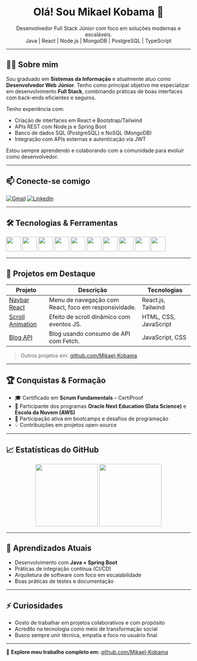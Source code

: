 <h1 align="center">Olá! Sou Mikael Kobama 👋</h1>

<p align="center">
Desenvolvedor Full Stack Júnior com foco em soluções modernas e escaláveis.<br>
Java | React | Node.js | MongoDB | PostgreSQL | TypeScript
</p>

---

## 👨‍💻 Sobre mim

Sou graduado em **Sistemas da Informação** e atualmente atuo como **Desenvolvedor Web Júnior**. Tenho como principal objetivo me especializar em desenvolvimento **Full Stack**, combinando práticas de boas interfaces com back-ends eficientes e seguros.

Tenho experiência com:
- Criação de interfaces em React e Bootstrap/Tailwind
- APIs REST com Node.js e Spring Boot
- Banco de dados SQL (PostgreSQL) e NoSQL (MongoDB)
- Integração com APIs externas e autenticação via JWT

Estou sempre aprendendo e colaborando com a comunidade para evoluir como desenvolvedor.

---

## 📫 Conecte-se comigo

[![Gmail](https://img.shields.io/badge/Gmail-%23333?style=for-the-badge&logo=gmail&logoColor=white)](mailto:kobama.mikael@gmail.com)
[![LinkedIn](https://img.shields.io/badge/LinkedIn-%230077B5?style=for-the-badge&logo=linkedin&logoColor=white)](https://www.linkedin.com/in/mikael-kobama-433b76212)

---

## 🛠️ Tecnologias & Ferramentas

<div align="left">
  <img height="40" src="https://cdn.jsdelivr.net/gh/devicons/devicon/icons/javascript/javascript-original.svg" />
  <img height="40" src="https://cdn.jsdelivr.net/gh/devicons/devicon/icons/typescript/typescript-original.svg" />
  <img height="40" src="https://cdn.jsdelivr.net/gh/devicons/devicon/icons/react/react-original.svg" />
  <img height="40" src="https://cdn.jsdelivr.net/gh/devicons/devicon/icons/nodejs/nodejs-original.svg" />
  <img height="40" src="https://cdn.jsdelivr.net/gh/devicons/devicon/icons/java/java-original.svg" />
  <img height="40" src="https://cdn.jsdelivr.net/gh/devicons/devicon/icons/spring/spring-original.svg" />
  <img height="40" src="https://cdn.jsdelivr.net/gh/devicons/devicon/icons/mongodb/mongodb-original.svg" />
  <img height="40" src="https://cdn.jsdelivr.net/gh/devicons/devicon/icons/postgresql/postgresql-original.svg" />
  <img height="40" src="https://cdn.jsdelivr.net/gh/devicons/devicon/icons/docker/docker-original.svg" />
  <img height="40" src="https://cdn.jsdelivr.net/gh/devicons/devicon/icons/git/git-original.svg" />
</div>

---

## 📂 Projetos em Destaque

| Projeto | Descrição | Tecnologias |
|--------|-----------|-------------|
| [Navbar React](https://github.com/Mikael-Kobama/navbar-app-react) | Menu de navegação com React, foco em responsividade. | React.js, Tailwind |
| [Scroll Animation](https://github.com/Mikael-Kobama/Two-Sided-Scroll-Animation) | Efeito de scroll dinâmico com eventos JS. | HTML, CSS, JavaScript |
| [Blog API](https://github.com/Mikael-Kobama/Blog-with-Fetch-API) | Blog usando consumo de API com Fetch. | JavaScript, CSS |

> Outros projetos em: [github.com/Mikael-Kobama](https://github.com/Mikael-Kobama)

---

## 🏆 Conquistas & Formação

- 🎓 Certificado em **Scrum Fundamentals** – CertiProof  
- 🚀 Participante dos programas **Oracle Next Education (Data Science)** e **Escola da Nuvem (AWS)**  
- 📘 Participação ativa em bootcamps e desafios de programação  
- 💡 Contribuições em projetos open-source

---

## 📈 Estatísticas do GitHub

<p align="center">
  <img height="170" src="https://github-readme-stats.vercel.app/api?username=Mikael-Kobama&theme=default&show_icons=true&hide_border=false&include_all_commits=true" />
  <img height="170" src="https://github-readme-stats.vercel.app/api/top-langs/?username=Mikael-Kobama&layout=compact&hide_border=false" />
</p>

---

## 🚀 Aprendizados Atuais

- Desenvolvimento com **Java + Spring Boot**
- Práticas de integração contínua (CI/CD)
- Arquitetura de software com foco em escalabilidade
- Boas práticas de testes e documentação

---

## ⚡ Curiosidades

- Gosto de trabalhar em projetos colaborativos e com propósito
- Acredito na tecnologia como meio de transformação social
- Busco sempre unir técnica, empatia e foco no usuário final

---

🔗 **Explore meu trabalho completo em:** [github.com/Mikael-Kobama](https://github.com/Mikael-Kobama)
